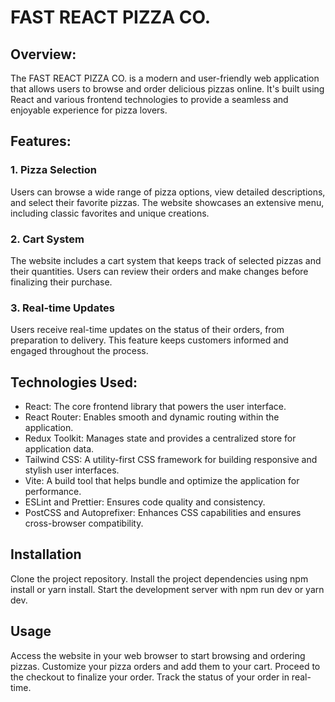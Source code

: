 # FAST REACT PIZZA CO.

## Overview:
The FAST REACT PIZZA CO. is a modern and user-friendly web application that allows users to browse and order delicious pizzas online. It's built using React and various frontend technologies to provide a seamless and enjoyable experience for pizza lovers.

## Features:

### 1. Pizza Selection
Users can browse a wide range of pizza options, view detailed descriptions, and select their favorite pizzas. The website showcases an extensive menu, including classic favorites and unique creations.

### 2. Cart System
The website includes a cart system that keeps track of selected pizzas and their quantities. Users can review their orders and make changes before finalizing their purchase.

### 3. Real-time Updates
Users receive real-time updates on the status of their orders, from preparation to delivery. This feature keeps customers informed and engaged throughout the process.

## Technologies Used:
 - React: The core frontend library that powers the user interface.
 - React Router: Enables smooth and dynamic routing within the application.
 - Redux Toolkit: Manages state and provides a centralized store for application data.
 - Tailwind CSS: A utility-first CSS framework for building responsive and stylish user interfaces.
 - Vite: A build tool that helps bundle and optimize the application for performance.
 - ESLint and Prettier: Ensures code quality and consistency.
 - PostCSS and Autoprefixer: Enhances CSS capabilities and ensures cross-browser compatibility.

## Installation
Clone the project repository.
Install the project dependencies using npm install or yarn install.
Start the development server with npm run dev or yarn dev.

## Usage
Access the website in your web browser to start browsing and ordering pizzas.
Customize your pizza orders and add them to your cart.
Proceed to the checkout to finalize your order.
Track the status of your order in real-time.


